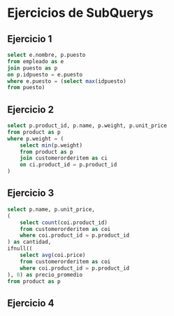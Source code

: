 # Ejercicios de SubQuerys
## Ejercicio 1
```sql
select e.nombre, p.puesto
from empleado as e
join puesto as p
on p.idpuesto = e.puesto
where e.puesto = (select max(idpuesto)
from puesto)
```
## Ejercicio 2
```sql
select p.product_id, p.name, p.weight, p.unit_price
from product as p
where p.weight = (
	select min(p.weight)
	from product as p
	join customerorderitem as ci
	on ci.product_id = p.product_id
)
```
## Ejercicio 3
```sql
select p.name, p.unit_price, 
(
	select count(coi.product_id) 
	from customerorderitem as coi
	where coi.product_id = p.product_id
) as cantidad,
ifnull((
	select avg(coi.price) 
	from customerorderitem as coi
	where coi.product_id = p.product_id
), 0) as precio_promedio
from product as p
```
## Ejercicio 4
```sql

```
